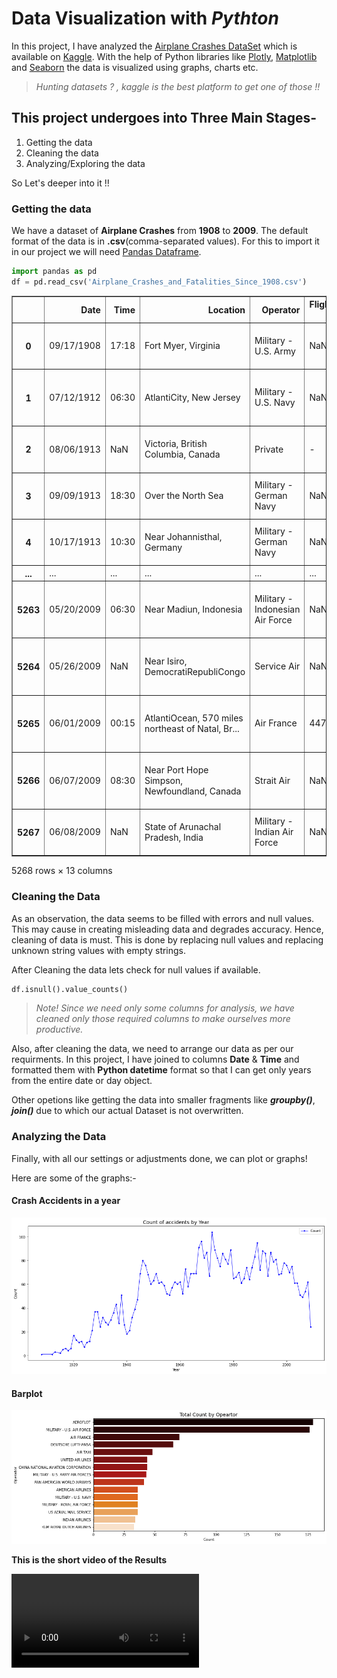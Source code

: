 # Data Visualization with _Pythton_

In this project, I have analyzed the [Airplane Crashes DataSet](https://www.kaggle.com/saurograndi/airplane-crashes-since-1908) which is available on [Kaggle](https://www.kaggle.com/).
With the help of Python libraries like [Plotly](https://plotly.com/), [Matplotlib](https://matplotlib.org/) and [Seaborn](https://seaborn.pydata.org/) the data is visualized using graphs, charts etc.

> _Hunting datasets ? , kaggle is the best platform to get one of those !!_

## This project undergoes into Three Main Stages-

1. Getting the data
2. Cleaning the data
3. Analyzing/Exploring the data

So Let's deeper into it !!

### **Getting the data**

We have a dataset of **Airplane Crashes** from **1908** to **2009**. The default format of the data is in **.csv**(comma-separated values). For this to import it in our project we will need [Pandas Dataframe](https://pandas.pydata.org/pandas-docs/stable/reference/api/pandas.DataFrame.html).

```python
import pandas as pd
df = pd.read_csv('Airplane_Crashes_and_Fatalities_Since_1908.csv')
```

<div>
<style scoped>
    .dataframe tbody tr th:only-of-type {
        vertical-align: middle;
    }

    .dataframe tbody tr th {
        vertical-align: top;
    }

    .dataframe thead th {
        text-align: right;
    }
</style>
<table border="1" class="dataframe">
  <thead>
    <tr style="text-align: right;">
      <th></th>
      <th>Date</th>
      <th>Time</th>
      <th>Location</th>
      <th>Operator</th>
      <th>Flight #</th>
      <th>Route</th>
      <th>Type</th>
      <th>Registration</th>
      <th>cn/In</th>
      <th>Aboard</th>
      <th>Fatalities</th>
      <th>Ground</th>
      <th>Summary</th>
    </tr>
  </thead>
  <tbody>
    <tr>
      <th>0</th>
      <td>09/17/1908</td>
      <td>17:18</td>
      <td>Fort Myer, Virginia</td>
      <td>Military - U.S. Army</td>
      <td>NaN</td>
      <td>Demonstration</td>
      <td>Wright Flyer III</td>
      <td>NaN</td>
      <td>1</td>
      <td>2.0</td>
      <td>1.0</td>
      <td>0.0</td>
      <td>During a demonstration flight, a U.S. Army fly...</td>
    </tr>
    <tr>
      <th>1</th>
      <td>07/12/1912</td>
      <td>06:30</td>
      <td>AtlantiCity, New Jersey</td>
      <td>Military - U.S. Navy</td>
      <td>NaN</td>
      <td>Test flight</td>
      <td>Dirigible</td>
      <td>NaN</td>
      <td>NaN</td>
      <td>5.0</td>
      <td>5.0</td>
      <td>0.0</td>
      <td>First U.S. dirigible Akron exploded just offsh...</td>
    </tr>
    <tr>
      <th>2</th>
      <td>08/06/1913</td>
      <td>NaN</td>
      <td>Victoria, British Columbia, Canada</td>
      <td>Private</td>
      <td>-</td>
      <td>NaN</td>
      <td>Curtiss seaplane</td>
      <td>NaN</td>
      <td>NaN</td>
      <td>1.0</td>
      <td>1.0</td>
      <td>0.0</td>
      <td>The first fatal airplane accident in Canada oc...</td>
    </tr>
    <tr>
      <th>3</th>
      <td>09/09/1913</td>
      <td>18:30</td>
      <td>Over the North Sea</td>
      <td>Military - German Navy</td>
      <td>NaN</td>
      <td>NaN</td>
      <td>Zeppelin L-1 (airship)</td>
      <td>NaN</td>
      <td>NaN</td>
      <td>20.0</td>
      <td>14.0</td>
      <td>0.0</td>
      <td>The airship flew into a thunderstorm and encou...</td>
    </tr>
    <tr>
      <th>4</th>
      <td>10/17/1913</td>
      <td>10:30</td>
      <td>Near Johannisthal, Germany</td>
      <td>Military - German Navy</td>
      <td>NaN</td>
      <td>NaN</td>
      <td>Zeppelin L-2 (airship)</td>
      <td>NaN</td>
      <td>NaN</td>
      <td>30.0</td>
      <td>30.0</td>
      <td>0.0</td>
      <td>Hydrogen gas which was being vented was sucked...</td>
    </tr>
    <tr>
      <th>...</th>
      <td>...</td>
      <td>...</td>
      <td>...</td>
      <td>...</td>
      <td>...</td>
      <td>...</td>
      <td>...</td>
      <td>...</td>
      <td>...</td>
      <td>...</td>
      <td>...</td>
      <td>...</td>
      <td>...</td>
    </tr>
    <tr>
      <th>5263</th>
      <td>05/20/2009</td>
      <td>06:30</td>
      <td>Near Madiun, Indonesia</td>
      <td>Military - Indonesian Air Force</td>
      <td>NaN</td>
      <td>Jakarta - Maduin</td>
      <td>Lockheed C-130 Hercules</td>
      <td>A-1325</td>
      <td>1982</td>
      <td>112.0</td>
      <td>98.0</td>
      <td>2.0</td>
      <td>While on approach, the military transport cras...</td>
    </tr>
    <tr>
      <th>5264</th>
      <td>05/26/2009</td>
      <td>NaN</td>
      <td>Near Isiro, DemocratiRepubliCongo</td>
      <td>Service Air</td>
      <td>NaN</td>
      <td>Goma - Isiro</td>
      <td>Antonov An-26</td>
      <td>9Q-CSA</td>
      <td>5005</td>
      <td>4.0</td>
      <td>4.0</td>
      <td>NaN</td>
      <td>The cargo plane crashed while on approach to I...</td>
    </tr>
    <tr>
      <th>5265</th>
      <td>06/01/2009</td>
      <td>00:15</td>
      <td>AtlantiOcean, 570 miles northeast of Natal, Br...</td>
      <td>Air France</td>
      <td>447</td>
      <td>Rio de Janeiro - Paris</td>
      <td>Airbus A330-203</td>
      <td>F-GZCP</td>
      <td>660</td>
      <td>228.0</td>
      <td>228.0</td>
      <td>0.0</td>
      <td>The Airbus went missing over the AtlantiOcean ...</td>
    </tr>
    <tr>
      <th>5266</th>
      <td>06/07/2009</td>
      <td>08:30</td>
      <td>Near Port Hope Simpson, Newfoundland, Canada</td>
      <td>Strait Air</td>
      <td>NaN</td>
      <td>Lourdes de BlanSablon - Port Hope Simpson</td>
      <td>Britten-Norman BN-2A-27 Islander</td>
      <td>C-FJJR</td>
      <td>424</td>
      <td>1.0</td>
      <td>1.0</td>
      <td>0.0</td>
      <td>The air ambulance crashed into hills while att...</td>
    </tr>
    <tr>
      <th>5267</th>
      <td>06/08/2009</td>
      <td>NaN</td>
      <td>State of Arunachal Pradesh, India</td>
      <td>Military - Indian Air Force</td>
      <td>NaN</td>
      <td>Mechuka for Jorhat</td>
      <td>Antonov An-32</td>
      <td>NaN</td>
      <td>NaN</td>
      <td>13.0</td>
      <td>13.0</td>
      <td>0.0</td>
      <td>The military transport went missing while en r...</td>
    </tr>
  </tbody>
</table>

<p>5268 rows × 13 columns</p>

</div>

### **Cleaning the Data**

As an observation, the data seems to be filled with errors and null values. This may cause in creating misleading data and degrades accuracy. Hence, cleaning of data is must. This is done by replacing null values and replacing unknown string values with empty strings.

After Cleaning the data lets check for null values if available.

```python
df.isnull().value_counts()
```

> _Note! Since we need only some columns for analysis, we have cleaned only those required columns to make ourselves more productive._

Also, after cleaning the data, we need to arrange our data as per our requirments. In this project, I have joined to columns **Date** & **Time** and formatted them with **Python datetime** format so that I can get only years from the entire date or day object.

Other opetions like getting the data into smaller fragments like **_groupby()_**, **_join()_** due to which our actual Dataset is not overwritten.

### **Analyzing the Data**

Finally, with all our settings or adjustments done, we can plot or graphs!

Here are some of the graphs:-

#### **Crash Accidents in a year**

![graph 1](https://github.com/shubyaa/Data-Visualization-with-Python/blob/main/images/graph_1.png)

#### **Barplot**

![graph 2](https://github.com/shubyaa/Data-Visualization-with-Python/blob/main/images/graph_2.png)

**This is the short video of the Results**

![output](https://github.com/shubyaa/Data-Visualization-with-Python/blob/main/images/super.mp4)
